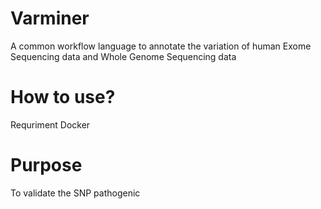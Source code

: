 # Varminer
A common workflow language to annotate the variation of human Exome Sequencing data and Whole Genome Sequencing data
# How to use?
Requriment  Docker 
# Purpose
To validate the SNP pathogenic 
